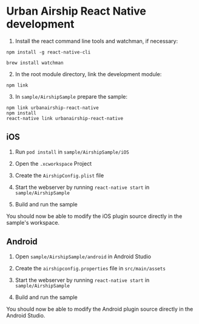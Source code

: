 # Urban Airship React Native development

1) Install the react command line tools and watchman, if necessary:

```
npm install -g react-native-cli
```

```
brew install watchman
```

2) In the root module directory, link the development module:
```
npm link
```

3) In `sample/AirshipSample` prepare the sample:
```
npm link urbanairship-react-native
npm install
react-native link urbanairship-react-native
```

## iOS

1) Run `pod install` in `sample/AirshipSample/iOS`

2) Open the `.xcworkspace` Project

3) Create the `AirshipConfig.plist` file

4) Start the webserver by running `react-native start` in `sample/AirshipSample`

5) Build and run the sample

You should now be able to modify the iOS plugin source directly in the sample's
workspace.


## Android

1) Open `sample/AirshipSample/android` in Android Studio

2) Create the `airshipconfig.properties` file in `src/main/assets`

3) Start the webserver by running `react-native start` in `sample/AirshipSample`

4) Build and run the sample

You should now be able to modify the Android plugin source directly in the Android Studio.
